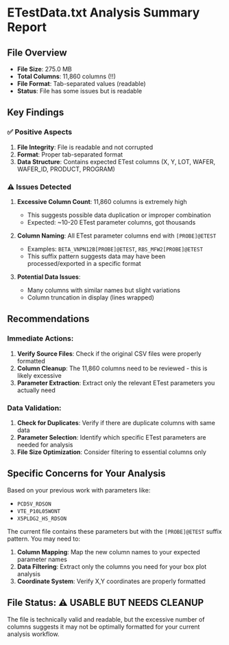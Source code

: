 # ETestData.txt Analysis Summary Report

## File Overview
- **File Size**: 275.0 MB
- **Total Columns**: 11,860 columns (!!)
- **File Format**: Tab-separated values (readable)
- **Status**: File has some issues but is readable

## Key Findings

### ✅ **Positive Aspects**
1. **File Integrity**: File is readable and not corrupted
2. **Format**: Proper tab-separated format
3. **Data Structure**: Contains expected ETest columns (X, Y, LOT, WAFER, WAFER_ID, PRODUCT, PROGRAM)

### ⚠️ **Issues Detected**
1. **Excessive Column Count**: 11,860 columns is extremely high
   - This suggests possible data duplication or improper combination
   - Expected: ~10-20 ETest parameter columns, got thousands

2. **Column Naming**: All ETest parameter columns end with `[PROBE]@ETEST`
   - Examples: `BETA_VNPN12B[PROBE]@ETEST`, `RBS_MFW2[PROBE]@ETEST`
   - This suffix pattern suggests data may have been processed/exported in a specific format

3. **Potential Data Issues**:
   - Many columns with similar names but slight variations
   - Column truncation in display (lines wrapped)

## Recommendations

### Immediate Actions:
1. **Verify Source Files**: Check if the original CSV files were properly formatted
2. **Column Cleanup**: The 11,860 columns need to be reviewed - this is likely excessive
3. **Parameter Extraction**: Extract only the relevant ETest parameters you actually need

### Data Validation:
1. **Check for Duplicates**: Verify if there are duplicate columns with same data
2. **Parameter Selection**: Identify which specific ETest parameters are needed for analysis
3. **File Size Optimization**: Consider filtering to essential columns only

## Specific Concerns for Your Analysis

Based on your previous work with parameters like:
- `PCD5V_RDSON`
- `VTE_P10L05WONT` 
- `X5PLDG2_HS_RDSON`

The current file contains these parameters but with the `[PROBE]@ETEST` suffix pattern. You may need to:

1. **Column Mapping**: Map the new column names to your expected parameter names
2. **Data Filtering**: Extract only the columns you need for your box plot analysis
3. **Coordinate System**: Verify X,Y coordinates are properly formatted

## File Status: ⚠️ USABLE BUT NEEDS CLEANUP

The file is technically valid and readable, but the excessive number of columns suggests it may not be optimally formatted for your current analysis workflow.
